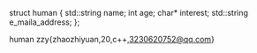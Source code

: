 struct human
{
  std::string name;
  int age;
  char* interest;
  std::string e_maila_address;
};

human zzy{zhaozhiyuan,20,c++,3230620752@qq.com}
